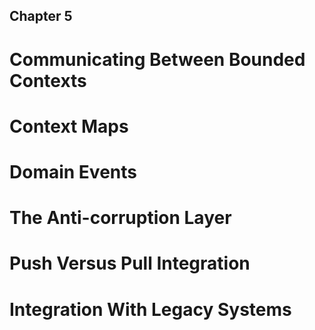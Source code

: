 ## Chapter 5
# Communicating Between Bounded Contexts 

# Context Maps 

# Domain Events 

# The Anti-corruption Layer 

# Push Versus Pull Integration 

# Integration With Legacy Systems 
